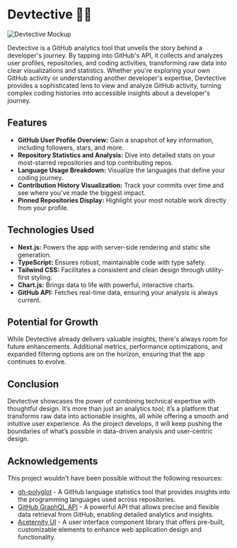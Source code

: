 # Devtective 🕵️‍♂️

![Devtective Mockup](/public/images/mockup.png)

Devtective is a GitHub analytics tool that unveils the story behind a developer's journey. By tapping into GitHub's API, it collects and analyzes user profiles, repositories, and coding activities, transforming raw data into clear visualizations and statistics. Whether you're exploring your own GitHub activity or understanding another developer's expertise, Devtective provides a sophisticated lens to view and analyze GitHub activity, turning complex coding histories into accessible insights about a developer's journey.

## Features

- **GitHub User Profile Overview:** Gain a snapshot of key information, including followers, stars, and more.
- **Repository Statistics and Analysis:** Dive into detailed stats on your most-starred repositories and top contributing repos.
- **Language Usage Breakdown:** Visualize the languages that define your coding journey.
- **Contribution History Visualization:** Track your commits over time and see where you've made the biggest impact.
- **Pinned Repositories Display:** Highlight your most notable work directly from your profile.

## Technologies Used

- **Next.js:** Powers the app with server-side rendering and static site generation.
- **TypeScript:** Ensures robust, maintainable code with type safety.
- **Tailwind CSS:** Facilitates a consistent and clean design through utility-first styling.
- **Chart.js:** Brings data to life with powerful, interactive charts.
- **GitHub API:** Fetches real-time data, ensuring your analysis is always current.

## Potential for Growth

While Devtective already delivers valuable insights, there's always room for future enhancements. Additional metrics, performance optimizations, and expanded filtering options are on the horizon, ensuring that the app continues to evolve.

## Conclusion

Devtective showcases the power of combining technical expertise with thoughtful design. It’s more than just an analytics tool; it’s a platform that transforms raw data into actionable insights, all while offering a smooth and intuitive user experience. As the project develops, it will keep pushing the boundaries of what’s possible in data-driven analysis and user-centric design.

## Acknowledgements

This project wouldn't have been possible without the following resources:

- [gh-polyglot](https://www.npmjs.com/package/gh-polyglot) - A GitHub language statistics tool that provides insights into the programming languages used across repositories.
- [GitHub GraphQL API](https://docs.github.com/en/graphql) - A powerful API that allows precise and flexible data retrieval from GitHub, enabling detailed analytics and insights.
- [Aceternity UI](https://ui.aceternity.com/) - A user interface component library that offers pre-built, customizable elements to enhance web application design and functionality.
